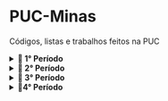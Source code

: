 # PUC-Minas

Códigos, listas e trabalhos feitos na PUC

<details>
<summary><b>📗 1° Período</b></summary>
  
- Aeds 1
- Cálculo 1
- Desenvolvimento de Interfaces Web
- Introdução à Computação
- Laboratório de Iniciação à Computação
- Trabalho Interdisciplinar I: Aplicações Web

</details>


<details>
<summary><b>📗 2° Período</b></summary>

- Aeds 2
- Arquitetura de Computadores 1
- Banco de Dados
- Cultura Religiosa
- Trabalho Interdisciplinar II: Bancos de Dados e Sistemas Inteligentes
- Sistemas Inteligentes

</details>


<details>
<summary><b>📗 3° Período</b></summary>

- Aeds 3
- Arquitetura de Computadores 2
- Cálculo 2
- Engenharia de Software 1
- Linguagem de Programação
- Trabalho Interdisciplinar III: Pesquisa Aplicada

</details>

<details>
<summary><b>📍4° Período</b></summary>

- Desenvolvimento Web Full Stack
- Estatística e Probabilidade
- Inteligência Artificial
- Laboratório de Desenvolvimento para Dispositivos Móveis
- Modelagem e Avaliação de Desempenho
- Teoria dos Grafos e Computabilidade
- Trabalho Interdisciplinar IV: Aplicações Móveis

</details>
